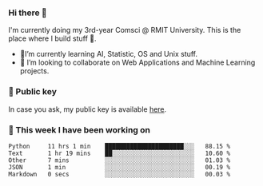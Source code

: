 ### Hi there 👋

I'm currently doing my 3rd-year Comsci @ RMIT University. This is the place where I build stuff 👀. 

- 🌱I’m currently learning AI, Statistic, OS and Unix stuff.
- 👯 I’m looking to collaborate on Web Applications and Machine Learning projects.

### 🔑 Public key

In case you ask, my public key is available [here](https://public.auspham.dev/).

### 📅 This week I have been working on
<!--START_SECTION:waka-->
```text
Python     11 hrs 1 min    ██████████████████████░░░   88.15 % 
Text       1 hr 19 mins    ██░░░░░░░░░░░░░░░░░░░░░░░   10.60 % 
Other      7 mins          ░░░░░░░░░░░░░░░░░░░░░░░░░   01.03 % 
JSON       1 min           ░░░░░░░░░░░░░░░░░░░░░░░░░   00.19 % 
Markdown   0 secs          ░░░░░░░░░░░░░░░░░░░░░░░░░   00.03 %
```
<!--END_SECTION:waka-->

<!--
**rockmanvnx6/rockmanvnx6** is a ✨ _special_ ✨ repository because its `README.md` (this file) appears on your GitHub profile.

Here are some ideas to get you started:

- 🔭 I’m currently working on ...
- 🌱 I’m currently learning ...
- 👯 I’m looking to collaborate on ...
- 🤔 I’m looking for help with ...
- 💬 Ask me about ...
- 📫 How to reach me: ...
- 😄 Pronouns: ...
- ⚡ Fun fact: ...
-->
